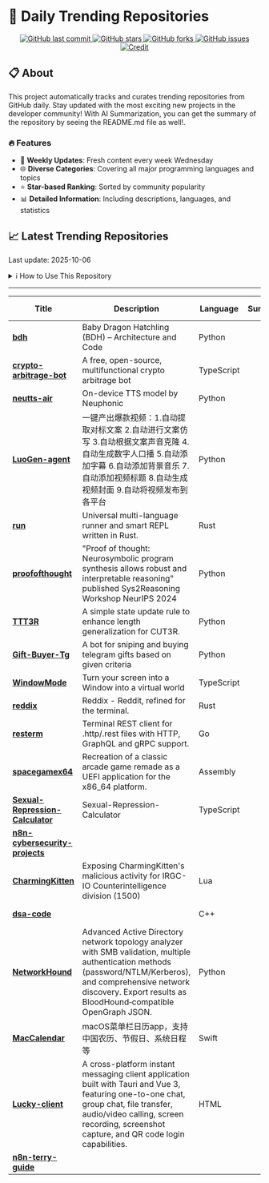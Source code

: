 # 🌟 Daily Trending Repositories

<div align="center">
<a href="https://github.com/marc-ko/daily-trending-repo/commits/main">
    <img src="https://img.shields.io/github/last-commit/marc-ko/daily-trending-repo" alt="GitHub last commit" />
</a>

<a href="https://github.com/marc-ko/daily-trending-repo/stargazers">
    <img src="https://img.shields.io/github/stars/marc-ko/daily-trending-repo" alt="GitHub stars" />
</a>
<a href="https://github.com/marc-ko/daily-trending-repo/network/members">
    <img src="https://img.shields.io/github/forks/marc-ko/daily-trending-repo" alt="GitHub forks" />
</a>
<a href="https://github.com/marc-ko/daily-trending-repo/issues">
    <img src="https://img.shields.io/github/issues/marc-ko/daily-trending-repo" alt="GitHub issues" />
</a>
<a alt="credit" href="https://github.com/zezhishao/DailyArXiv">
 <img src="https://img.shields.io/badge/credit%20-%20Idea%20From%20This%20Repo-blue" alt="Credit">
</a>
</div>

## 📋 About

This project automatically tracks and curates trending repositories from GitHub daily. Stay updated with the most exciting new projects in the developer community! With AI Summarization, you can get the summary of the repository by seeing the README.md file as well!.

### 🔥 Features

- 🔄 **Weekly Updates**: Fresh content every week Wednesday
- 🌐 **Diverse Categories**: Covering all major programming languages and topics
- ⭐ **Star-based Ranking**: Sorted by community popularity
- 📊 **Detailed Information**: Including descriptions, languages, and statistics

## 📈 Latest Trending Repositories

Last update: 2025-10-06

<details>
<summary>ℹ️ How to Use This Repository</summary>

1. **Star & Watch**: Click the 'Star' and 'Watch' buttons to receive weekly email notifications
2. **Browse**: Explore trending repositories organized by popularity
3. **Contribute**: Feel free to open issues or suggest improvements

</details>

---

| **Title** | **Description** | **Language** | **Summary** | **Tags** | **Stars Count** |
| --- | --- | --- | --- | --- | --- |
| **[bdh](https://github.com/pathwaycom/bdh)** | Baby Dragon Hatchling (BDH) – Architecture and Code | Python |  |  | 2337 |
| **[crypto-arbitrage-bot](https://github.com/yottjane/crypto-arbitrage-bot)** | A free, open-source, multifunctional crypto arbitrage bot | TypeScript |  | <details><summary>arbit...</summary><p>arbitrage, arbitrage-bots, binance, bitcoin, crypto-trading, cryptocurrency, ethereum, smart-contracts, trading, trading-bot</p></details> | 630 |
| **[neutts-air](https://github.com/neuphonic/neutts-air)** | On-device TTS model by Neuphonic | Python |  |  | 615 |
| **[LuoGen-agent](https://github.com/LuoGen-AI/LuoGen-agent)** | 一键产出爆款视频：1.自动提取对标文案 2.自动进行文案仿写 3.自动根据文案声音克隆 4.自动生成数字人口播 5.自动添加字幕 6.自动添加背景音乐 7.自动添加视频标题 8.自动生成视频封面 9.自动将视频发布到各平台 | Python |  |  | 528 |
| **[run](https://github.com/Esubaalew/run)** | Universal multi-language runner and smart REPL written in Rust. | Rust |  | repl, rust | 462 |
| **[proofofthought](https://github.com/DebarghaG/proofofthought)** | "Proof of thought: Neurosymbolic program synthesis allows robust and interpretable reasoning" published Sys2Reasoning Workshop NeurIPS 2024 | Python |  |  | 288 |
| **[TTT3R](https://github.com/Inception3D/TTT3R)** | A simple state update rule to enhance length generalization for CUT3R. | Python |  | <details><summary>3d-re...</summary><p>3d-reconstruction, rnn-model, slam</p></details> | 265 |
| **[Gift-Buyer-Tg](https://github.com/ThunderTo/Gift-Buyer-Tg)** | A bot for sniping and buying telegram gifts based on given criteria | Python |  | <details><summary>gift-...</summary><p>gift-bot-telegram, gift-buyer, gift-sniper, telegram-gift, telegram-gift-buyer</p></details> | 206 |
| **[WindowMode](https://github.com/True3DLabs/WindowMode)** | Turn your screen into a Window into a virtual world | TypeScript |  |  | 205 |
| **[reddix](https://github.com/ck-zhang/reddix)** | Reddix - Reddit, refined for the terminal. | Rust |  | <details><summary>reddi...</summary><p>reddit, reddit-client</p></details> | 200 |
| **[resterm](https://github.com/unkn0wn-root/resterm)** | Terminal REST client for .http/.rest files with HTTP, GraphQL and gRPC support. | Go |  | <details><summary>go, g...</summary><p>go, golang, rest, rest-api, rest-client, tui, tui-app</p></details> | 190 |
| **[spacegamex64](https://github.com/InkboxSoftware/spacegamex64)** | Recreation of a classic arcade game remade as a UEFI application for the x86_64 platform.  | Assembly |  |  | 183 |
| **[Sexual-Repression-Calculator](https://github.com/lamos22/Sexual-Repression-Calculator)** | Sexual-Repression-Calculator | TypeScript |  |  | 165 |
| **[n8n-cybersecurity-projects](https://github.com/CyberSecurityUP/n8n-cybersecurity-projects)** |  |  |  |  | 164 |
| **[CharmingKitten](https://github.com/KittenBusters/CharmingKitten)** | Exposing CharmingKitten's malicious activity for IRGC-IO  Counterintelligence division (1500) | Lua |  |  | 162 |
| **[dsa-code](https://github.com/ghostmkg/dsa-code)** |  | C++ |  | <details><summary>hackt...</summary><p>hacktoberfest, hacktoberfest-accepted, hacktoberfest2025</p></details> | 155 |
| **[NetworkHound](https://github.com/MorDavid/NetworkHound)** | Advanced Active Directory network topology analyzer with SMB validation, multiple authentication methods (password/NTLM/Kerberos), and comprehensive network discovery. Export results as BloodHound‑compatible OpenGraph JSON. | Python |  |  | 153 |
| **[MacCalendar](https://github.com/bylinxx/MacCalendar)** | macOS菜单栏日历app，支持中国农历、节假日、系统日程等 | Swift |  |  | 148 |
| **[Lucky-client](https://github.com/Luckly-XYZ/Lucky-client)** | A cross-platform instant messaging client application built with Tauri and Vue 3, featuring one-to-one chat, group chat, file transfer, audio/video calling, screen recording, screenshot capture, and QR code login capabilities. | HTML |  | <details><summary>eleme...</summary><p>element-ui, ffmpeg, javascript, markdown, protobuf, rust, tauri, typescript, vite, vue3, webrtc</p></details> | 142 |
| **[n8n-terry-guide](https://github.com/theNetworkChuck/n8n-terry-guide)** |  |  |  |  | 139 |

